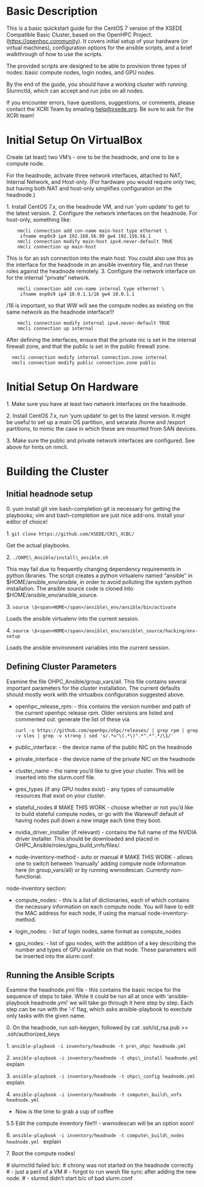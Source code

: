Basic Description
=================

This is a basic quickstart guide for the CentOS 7 version of the XSEDE
Compatible Basic Cluster, based on the OpenHPC Project.
(https://openhpc.community). It covers initial setup of your hardware
(or virtual machines), configuration options for the ansible scripts,
and a brief walkthrough of how to use the scripts.

The provided scripts are designed to be able to provision three types of
nodes: basic compute nodes, login nodes, and GPU nodes.

By the end of the guide, you should have a working cluster with running
Slurmctld, which can accept and run jobs on all nodes.

If you encounter errors, have questions, suggestions, or comments,
please contact the XCRI Team by emailing help@xsede.org. Be sure to ask
for the XCRI team!

Initial Setup On VirtualBox
===========================

Create (at least) two VM’s - one to be the headnode, and one to be a
compute node.

For the headnode, activate three network interfaces, attached to NAT,
Internal Network, and Host-only. (For hardware you would require only
two, but having both NAT and host-only simplifies configuration on the
headnode.)

1\. Install CentOS 7.x, on the headnode VM, and run ‘yum update‘ to get
to the latest version. 2. Configure the network interfaces on the
headnode. For host-only, something like:

        nmcli connection add con-name main-host type ethernet \ 
         ifname enp0s9 ip4 192.168.56.99 gw4 192.156.56.1
        nmcli connection modify main-host ipv4.never-default TRUE
        nmcli connection up main-host

This is for an ssh connection into the main host. You could also use
this as the interface for the headnode in an ansible inventory file, and
run these roles against the headnode remotely. 3. Configure the network
interface on for the internal “private” network.

        nmcli connection add con-name internal type ethernet \ 
         ifname enp0s9 ip4 10.0.1.1/16 gw4 10.0.1.1

/16 is important, so that WW will see the compute nodes as existing on
the same network as the headnode interface!!!

        nmcli connection modify internal ipv4.never-default TRUE
        nmcli connection up internal

After defining the interfaces, ensure that the private nic is set in the
internal firewall zone, and that the public is set in the public
firewall zone.

      nmcli connection modify internal connection.zone internal
      nmcli connection modify public connection.zone public

Initial Setup On Hardware
=========================

1\. Make sure you have at least two network interfaces on the headnode.

2\. Install CentOS 7.x, run ‘yum update‘ to get to the latest version. It
might be useful to set up a main OS partition, and serarate /home and
/export partitions, to mimic the case in which these are mounted from
SAN devices.

3\. Make sure the public and private network interfaces are configured.
See above for hints on nmcli.

Building the Cluster
====================

Initial headnode setup
----------------------

0\. yum install git vim bash-completion git is necessary for getting the
playbooks; vim and bash-completion are just nice add-ons. Install your
editor of choice!

1\. `git clone https://github.com/XSEDE/CRI\_XCBC/ `

  Get the actual playbooks.

2\. `./OHPC\_Ansible/install\_ansible.sh `

  This may fail due to frequently
 changing dependency requirements in python libraries. The script creates
 a python virtualenv named “ansible” in
 \$<span>HOME</span>/ansible\_env/ansible, in order to avoid polluting
 the system python installation. The ansible source code is cloned into
 \$<span>HOME</span>/ansible\_env/ansible\_source.

3\. `source \$<span>HOME</span>/ansible\_env/ansible/bin/activate `

Loads the ansible virtualenv into the current session.

4\. `source
\$<span>HOME</span>/ansible\_env/ansible\_source/hacking/env-setup `

Loads the ansible environment variables into the current session.

Defining Cluster Parameters
---------------------------

Examine the file OHPC\_Ansible/group\_vars/all. This file contains
several important parameters for the cluster installation. The current
defaults should mostly work with the virtualbox configuration suggested
above.

-   openhpc\_release\_rpm: - this contains the version number and path
    of the current openhpc release rpm. Older versions are listed and
    commented out. generate the list of these via

        curl -s https://github.com/openhpc/ohpc/releases/ | grep rpm | grep -v sles | grep -v strong | sed 's/.*="\(.*\)".*".*".*/\1/'

-   public\_interface: - the device name of the public NIC on the
    headnode

-   private\_interface - the device name of the private NIC on the
    headnode

-   cluster\_name - the name you’d like to give your cluster. This will
    be inserted into the slurm.conf file.

-   gres\_types (if any GPU nodes exist) - any types of consumable
    resources that exist on your cluster.

-   stateful\_nodes \# MAKE THIS WORK - choose whether or not you’d like
    to build stateful compute nodes, or go with the Warewulf default of
    having nodes pull down a new image each time they boot.

-   nvidia\_driver\_installer (if relevant) - contains the full name of
    the NVIDIA driver installer. This should be downloaded and placed
    in OHPC\_Ansible/roles/gpu\_build\_vnfs/files/.

-   node-inventory-method - auto or manual \# MAKE THIS WORK - allows
    one to switch between ’manually’ adding compute node information
    here (in group\_vars/all) or by running wwnodescan.
    Currently non-functional.

node-inventory section:

-   compute\_nodes: - this is a list of dictionaries, each of which
    contains the necessary information on each compute node. You will
    have to edit the MAC address for each node, if using the
    manual node-inventory-method.

-   login\_nodes: - list of login nodes, same format as compute\_nodes

-   gpu\_nodes: - list of gpu nodes, with the addition of a key
    describing the number and types of GPU available on that node. These
    parameters will be inserted into the slurm.conf.

Running the Ansible Scripts
---------------------------

Examine the headnode.yml file - this contains the basic recipe for the
sequence of steps to take. While it could be run all at once with
‘ansible-playbook headnode.yml‘ we will take go through it here step by
step. Each step can be run with the ’-t’ flag, which asks
ansible-playbook to exectute only tasks with the given name.

0\. On the headnode, run ssh-keygen, followed by cat .ssh/id\_rsa.pub
&gt;&gt; .ssh/authorized\_keys

1\. `ansible-playbook -i inventory/headnode -t pre\_ohpc headnode.yml`

2\. `ansible-playbook -i inventory/headnode -t ohpc\_install headnode.yml`
explain

3\. `ansible-playbook -i inventory/headnode -t ohpc\_config headnode.yml`
explain

4\. `ansible-playbook -i inventory/headnode -t compute\_build\_vnfs headnode.yml `
- Now is the time to grab a cup of coffee

5.5 Edit the compute inventory file!!! - wwnodescan will be an option
soon!

6\. `ansible-playbook -i inventory/headnode -t compute\_build\_nodes headnode.yml `
explain

7\. Boot the compute nodes!

\# slurmctld failed b/c: \# chrony was not started on the headnode
correctly \# - just a peril of a VM \# - forgot to run wwsh file sync
after adding the new node. \# - slurmd didn’t start b/c of bad
slurm.conf
